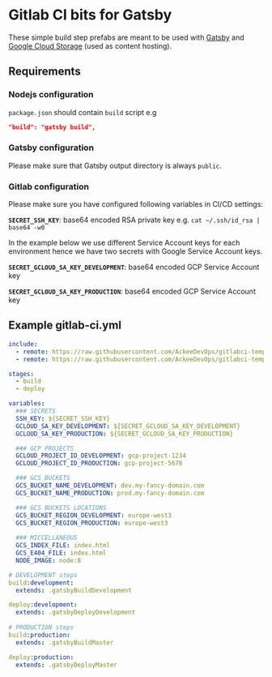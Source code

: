 # Gitlab CI bits for Gatsby

These simple build step prefabs are meant to be used with [Gatsby](https://www.gatsbyjs.org/) 
and [Google Cloud Storage](https://cloud.google.com/storage/) (used as content hosting).

## Requirements

### Nodejs configuration
`package.json` should contain `build` script e.g

```json
"build": "gatsby build",
```

### Gatsby configuration
Please make sure that Gatsby output directory is always `public`.

### Gitlab configuration
Please make sure you have configured following variables in CI/CD settings:

**`SECRET_SSH_KEY`**: base64 encoded RSA private key e.g. `cat ~/.ssh/id_rsa | base64 -w0`

In the example below we use different Service Account keys for each environment hence 
we have two secrets with Google Service Account keys.

**`SECRET_GCLOUD_SA_KEY_DEVELOPMENT`**: base64 encoded GCP Service Account key

**`SECRET_GCLOUD_SA_KEY_PRODUCTION`**: base64 encoded GCP Service Account key

## Example gitlab-ci.yml

```yaml
include:
  - remote: https://raw.githubusercontent.com/AckeeDevOps/gitlabci-templates/master/templates/frontend/gatsby/build.yml
  - remote: https://raw.githubusercontent.com/AckeeDevOps/gitlabci-templates/master/templates/frontend/gatsby/deploy.yml

stages:
  - build
  - deploy

variables:
  ### SECRETS
  SSH_KEY: ${SECRET_SSH_KEY}
  GCLOUD_SA_KEY_DEVELOPMENT: ${SECRET_GCLOUD_SA_KEY_DEVELOPMENT}
  GCLOUD_SA_KEY_PRODUCTION: ${SECRET_GCLOUD_SA_KEY_PRODUCTION}

  ### GCP PROJECTS
  GCLOUD_PROJECT_ID_DEVELOPMENT: gcp-project-1234
  GCLOUD_PROJECT_ID_PRODUCTION: gcp-project-5678

  ### GCS BUCKETS
  GCS_BUCKET_NAME_DEVELOPMENT: dev.my-fancy-domain.com
  GCS_BUCKET_NAME_PRODUCTION: prod.my-fancy-domain.com

  ### GCS BUCKETS LOCATIONS
  GCS_BUCKET_REGION_DEVELOPMENT: europe-west3
  GCS_BUCKET_REGION_PRODUCTION: europe-west3
  
  ### MICCELLANEOUS
  GCS_INDEX_FILE: index.html
  GCS_E404_FILE: index.html
  NODE_IMAGE: node:8

# DEVELOPMENT steps
build:development:
  extends: .gatsbyBuildDevelopment

deploy:development:
  extends: .gatsbyDeployDevelopment
  
# PRODUCTION steps
build:production:
  extends: .gatsbyBuildMaster

deploy:production:
  extends: .gatsbyDeployMaster

```

